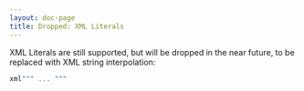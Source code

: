 ```yaml
---
layout: doc-page
title: Dropped: XML Literals
---
```


XML Literals are still supported, but will be dropped in the near future, to
be replaced with XML string interpolation:
```scala
xml""" ... """
```
